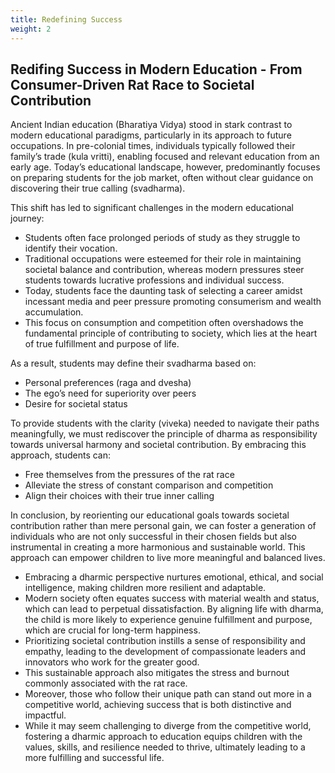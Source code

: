 ```yaml
---
title: Redefining Success
weight: 2
---
```


## Redifing Success in Modern Education - From Consumer-Driven Rat Race to Societal Contribution

Ancient Indian education (Bharatiya Vidya) stood in stark contrast to modern educational paradigms, particularly in its approach to future occupations. In pre-colonial times, individuals typically followed their family’s trade (kula vritti), enabling focused and relevant education from an early age. Today’s educational landscape, however, predominantly focuses on preparing students for the job market, often without clear guidance on discovering their true calling (svadharma).

This shift has led to significant challenges in the modern educational journey:

- Students often face prolonged periods of study as they struggle to identify their vocation.
- Traditional occupations were esteemed for their role in maintaining societal balance and contribution, whereas modern pressures steer students towards lucrative professions and individual success.
- Today, students face the daunting task of selecting a career amidst incessant media and peer pressure promoting consumerism and wealth accumulation.
- This focus on consumption and competition often overshadows the fundamental principle of contributing to society, which lies at the heart of true fulfillment and purpose of life.

As a result, students may define their svadharma based on:

- Personal preferences (raga and dvesha)
- The ego’s need for superiority over peers
- Desire for societal status

To provide students with the clarity (viveka) needed to navigate their paths meaningfully, we must rediscover the principle of dharma as responsibility towards universal harmony and societal contribution. By embracing this approach, students can:

- Free themselves from the pressures of the rat race
- Alleviate the stress of constant comparison and competition
- Align their choices with their true inner calling

In conclusion, by reorienting our educational goals towards societal contribution rather than mere personal gain, we can foster a generation of individuals who are not only successful in their chosen fields but also instrumental in creating a more harmonious and sustainable world. This approach can empower children to live more meaningful and balanced lives.

- Embracing a dharmic perspective nurtures emotional, ethical, and social intelligence, making children more resilient and adaptable.
- Modern society often equates success with material wealth and status, which can lead to perpetual dissatisfaction. By aligning life with dharma, the child is more likely to experience genuine fulfillment and purpose, which are crucial for long-term happiness.
- Prioritizing societal contribution instills a sense of responsibility and empathy, leading to the development of compassionate leaders and innovators who work for the greater good.
- This sustainable approach also mitigates the stress and burnout commonly associated with the rat race.
- Moreover, those who follow their unique path can stand out more in a competitive world, achieving success that is both distinctive and impactful.
- While it may seem challenging to diverge from the competitive world, fostering a dharmic approach to education equips children with the values, skills, and resilience needed to thrive, ultimately leading to a more fulfilling and successful life.